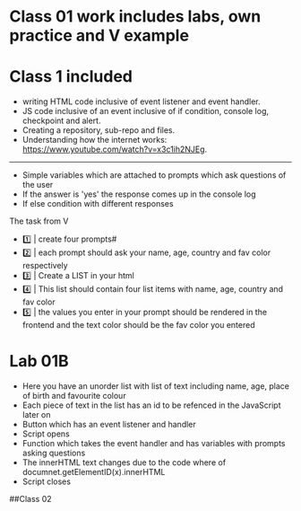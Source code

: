 # Class 01 work includes labs, own practice and V example

# Class 1 included 
- writing HTML code inclusive of event listener and event handler.
- JS code inclusive of an event inclusive of if condition, console log, checkpoint and alert. 
- Creating a repository, sub-repo and files. 
- Understanding how the internet works: https://www.youtube.com/watch?v=x3c1ih2NJEg. 
______________________________________________________________________

- Simple variables which are attached to prompts which ask questions of the user
- If the answer is 'yes' the response comes up in the console log
- If else condition with different responses

The task from V 
- 1️⃣  | create four prompts#
- 2️⃣  | each prompt should ask your name, age, country and fav color respectively
- 3️⃣  | Create a LIST in your html
- 4️⃣  | This list should contain four list items with name, age, country and fav color
- 5️⃣  | the values you enter in your prompt should be rendered in the frontend and the text color should be the fav color you entered

# Lab 01B
- Here you have an unorder list with list of text including name, age, place of birth and favourite colour
- Each piece of text in the list has an id to be refenced in the JavaScript later on
- Button which has an event listener and handler
- Script opens
- Function which takes the event handler and has variables with prompts asking questions
- The innerHTML text changes due to the code where of documnet.getElementID(x).innerHTML 
- Script closes 


##Class 02
